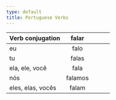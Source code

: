 ```yaml
---
type: default
title: Portuguese Verbs
---
```





| Verb conjugation  | falar     |   |   |   |
|-------------------|:-----------:|---|---|---|
| eu                | falo      |   |   |   |
| tu                | falas     |   |   |   |
| ela, ele, você    | fala      |   |   |   |
| nós               | falamos   |   |   |   |
| eles, elas, vocês | falam     |   |   |   |
